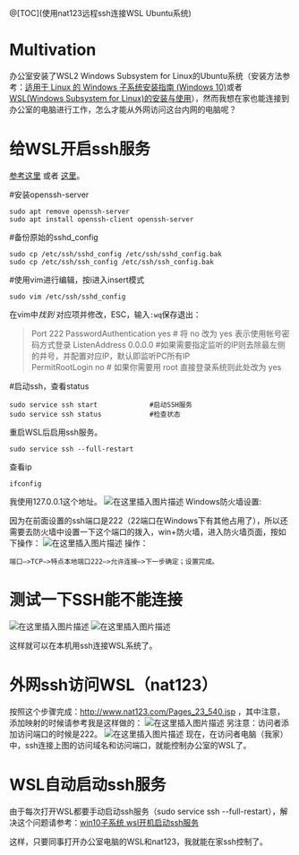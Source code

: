 @[TOC](使用nat123远程ssh连接WSL Ubuntu系统)

# Multivation

办公室安装了WSL2 Windows Subsystem for Linux的Ubuntu系统（安装方法参考：[适用于 Linux 的 Windows 子系统安装指南 (Windows 10)](https://docs.microsoft.com/zh-cn/windows/wsl/install-win10#for-anniversary-update-and-creators-update-install-using-lxrun)或者[WSL(Windows Subsystem for Linux)的安装与使用](https://www.jianshu.com/p/1da2ef53497e)），然而我想在家也能连接到办公室的电脑进行工作，怎么才能从外网访问这台内网的电脑呢？


# 给WSL开启ssh服务
[参考这里](https://blog.csdn.net/yuyuena/article/details/108335464) 或者 [这里](https://www.bilibili.com/read/cv5170803/)。

#安装openssh-server

```
sudo apt remove openssh-server
sudo apt install openssh-client openssh-server
```

#备份原始的sshd_config

```
sudo cp /etc/ssh/sshd_config /etc/ssh/sshd_config.bak
sudo cp /etc/ssh/ssh_config /etc/ssh/ssh_config.bak
```

#使用vim进行编辑，按i进入insert模式

```
sudo vim /etc/ssh/sshd_config
```

在vim中*找到* 对应项并修改，ESC，输入`:wq`保存退出：

> 	Port 222
>  PasswordAuthentication yes    # 将 no 改为 yes 表示使用帐号密码方式登录
> 	ListenAddress 0.0.0.0        #如果需要指定监听的IP则去除最左侧的井号，并配置对应IP，默认即监听PC所有IP 	
> PermitRootLogin no        # 如果你需要用 root 直接登录系统则此处改为 yes

#启动ssh，查看status

```
sudo service ssh start             #启动SSH服务
sudo service ssh status            #检查状态
```
重启WSL后启用ssh服务。

```
sudo service ssh --full-restart
```
查看ip

```
ifconfig
```
我使用127.0.0.1这个地址。
![在这里插入图片描述](https://img-blog.csdnimg.cn/20210530043122962.png?x-oss-process=image/watermark,type_ZmFuZ3poZW5naGVpdGk,shadow_10,text_aHR0cHM6Ly9ibG9nLmNzZG4ubmV0L3FxXzM5NDc1MjEx,size_16,color_FFFFFF,t_70#pic_center)
Windows防火墙设置:

因为在前面设置的ssh端口是222（22端口在Windows下有其他占用了），所以还需要去防火墙中设置一下这个端口的拨入，win+防火墙，进入防火墙页面，按如下操作：
![在这里插入图片描述](https://img-blog.csdnimg.cn/20210530043313683.png?x-oss-process=image/watermark,type_ZmFuZ3poZW5naGVpdGk,shadow_10,text_aHR0cHM6Ly9ibG9nLmNzZG4ubmV0L3FxXzM5NDc1MjEx,size_16,color_FFFFFF,t_70#pic_center)
操作：
```
端口–>TCP–>特点本地端口222–>允许连接–>下一步确定；设置完成。
```

# 测试一下SSH能不能连接
![在这里插入图片描述](https://img-blog.csdnimg.cn/20210530043534573.png?x-oss-process=image/watermark,type_ZmFuZ3poZW5naGVpdGk,shadow_10,text_aHR0cHM6Ly9ibG9nLmNzZG4ubmV0L3FxXzM5NDc1MjEx,size_16,color_FFFFFF,t_70#pic_center)
![在这里插入图片描述](https://img-blog.csdnimg.cn/20210530043627202.png?x-oss-process=image/watermark,type_ZmFuZ3poZW5naGVpdGk,shadow_10,text_aHR0cHM6Ly9ibG9nLmNzZG4ubmV0L3FxXzM5NDc1MjEx,size_16,color_FFFFFF,t_70#pic_center)

这样就可以在本机用ssh连接WSL系统了。

# 外网ssh访问WSL（nat123）
按照这个步骤完成：http://www.nat123.com/Pages_23_540.jsp ，其中注意，添加映射的时候请参考我是这样做的：
![在这里插入图片描述](https://img-blog.csdnimg.cn/20210530044046262.jpeg?x-oss-process=image/watermark,type_ZmFuZ3poZW5naGVpdGk,shadow_10,text_aHR0cHM6Ly9ibG9nLmNzZG4ubmV0L3FxXzM5NDc1MjEx,size_16,color_FFFFFF,t_70#pic_center)
另注意：访问者添加访问端口的时候是222。
![在这里插入图片描述](https://img-blog.csdnimg.cn/20210530044259996.png#pic_center)
现在，在访问者电脑（我家）中，ssh连接上图的访问域名和访问端口，就能控制办公室的WSL了。

# WSL自动启动ssh服务
由于每次打开WSL都要手动启动ssh服务（sudo service ssh --full-restart），解决这个问题请参考：[win10子系统 wsl开机启动ssh服务
](https://blog.csdn.net/shenbururen/article/details/106133150)

这样，只要同事打开办公室电脑的WSL和nat123，我就能在家ssh控制了。
